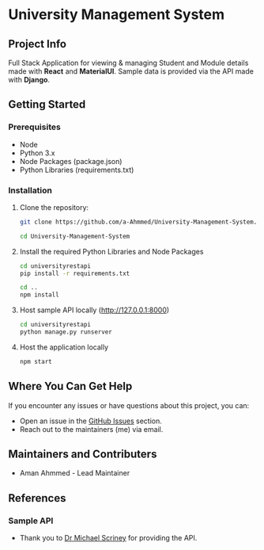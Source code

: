 # University Management System

## Project Info
Full Stack Application for viewing & managing Student and Module details made with **React** and **MaterialUI**. Sample data is provided via the API made with **Django**.

## Getting Started

### Prerequisites
- Node
- Python 3.x
- Node Packages (package.json)
- Python Libraries (requirements.txt)

### Installation
1. Clone the repository:
   ```bash
   git clone https://github.com/a-Ahmmed/University-Management-System.git

   cd University-Management-System
2. Install the required Python Libraries and Node Packages
   ```bash
   cd universityrestapi
   pip install -r requirements.txt

   cd ..
   npm install
3. Host sample API locally (http://127.0.0.1:8000)
   ```bash
   cd universityrestapi
   python manage.py runserver
4. Host the application locally
   ```bash
   npm start
## Where You Can Get Help
If you encounter any issues or have questions about this project, you can:
- Open an issue in the [GitHub Issues](https://github.com/a-Ahmmed/University-Management-System/issues) section.
- Reach out to the maintainers (me) via email.

## Maintainers and Contributers
- Aman Ahmmed - Lead Maintainer

## References
### Sample API
- Thank you to [Dr Michael Scriney](https://www.dcu.ie/computing/people/michael-scriney) for providing the API.